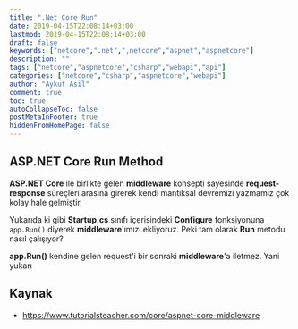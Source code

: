 ```yaml
---
title: ".Net Core Run"
date: 2019-04-15T22:08:14+03:00
lastmod: 2019-04-15T22:08:14+03:00
draft: false
keywords: ["netcore",".net",",netcore","aspnet","aspnetcore"]
description: ""
tags: ["netcore","aspnetcore","csharp","webapi","api"]
categories: ["netcore","csharp","aspnetcore","webapi"]
author: "Aykut Asil"
comment: true
toc: true
autoCollapseToc: false
postMetaInFooter: true
hiddenFromHomePage: false
---
```


## ASP.NET Core Run Method

**ASP.NET Core** ile birlikte gelen **middleware** konsepti sayesinde **request-response** süreçleri arasına girerek kendi mantıksal devremizi yazmamız çok kolay hale gelmiştir.

<script src="https://gist.github.com/aykuttasil/1c8ba890f705d3c982b9381a3792800b.js"></script>

Yukarıda ki gibi **Startup.cs** sınıfı içerisindeki **Configure** fonksiyonuna `app.Run()` diyerek **middleware**'ımızı ekliyoruz. Peki tam olarak **Run** metodu nasıl çalışıyor?


**app.Run()** kendine gelen request'i bir sonraki **middleware**'a iletmez. Yani yukarı

## Kaynak

- <https://www.tutorialsteacher.com/core/aspnet-core-middleware>